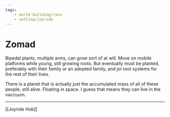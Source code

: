 ```yaml
---
tags:
    - world-building/race 
    - setting/joyride
---
```

# Zomad

Bipedal plants, multiple arms, can grow sort of at will. Move on mobile platforms while young, still growing roots. But eventually must be planted, preferably with their family or an adopted family, and joi root systems for the rest of their lives. 

There is a planet that is actually just the accumulated mass of all of these people, still alive. Floating in space. I guess that means they can live in the vaccuum.

---
[[Joyride Hub]]